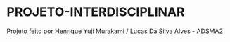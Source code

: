 # PROJETO-INTERDISCIPLINAR
Projeto feito por Henrique Yuji Murakami / Lucas Da Silva Alves - ADSMA2
